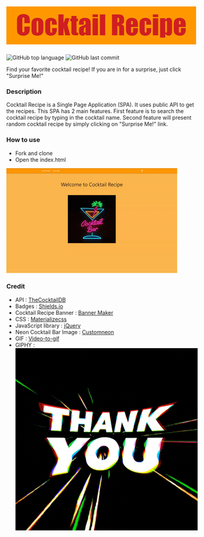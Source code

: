 # ![](Cocktail_Recipe_Banner.png) 
![GitHub top language](https://img.shields.io/github/languages/top/thyoon515/phase-1-project)
![GitHub last commit](https://img.shields.io/github/last-commit/thyoon515/phase-1-project)

Find your favorite cocktail recipe! 
If you are in for a surprise, just click "Surprise Me!"

### Description

Cocktail Recipe is a Single Page Application (SPA). It uses public API to get the recipes. This SPA has 2 main features. First feature is to search the cocktail recipe by typing in the cocktail name. Second feature will present random cocktail recipe by simply clicking on "Surprise Me!" link.

### How to use
* Fork and clone
* Open the index.html

![](how_to_use_gif.gif)


### Credit
- API : [TheCocktailDB](https://https://www.thecocktaildb.com/api.php)
- Badges : [Shields.io](http://shields.io)
- Cocktail Recipe Banner : [Banner Maker](https://banner.godori.dev)
- CSS : [Materializecss](https://materializecss.com/)
- JavaScript library : [jQuery](https://jquery.com/)
- Neon Cocktail Bar Image : [Customneon](https://customneon.com/media/catalog/product/cache/1d858328874ebd6a1883e32a918ffc61/c/o/cocktail-glass-turnedon-customneon.jpg)
- GIF : [Video-to-gif](https://ezgif.com/video-to-gif)
- GIPHY : ![](giphy_thank_you.gif)